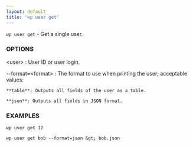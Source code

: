 ```yaml
---
layout: default
title: 'wp user get'
---
```


`wp user get` - Get a single user.

### OPTIONS

&lt;user&gt;
: User ID or user login.

--format=&lt;format&gt;
: The format to use when printing the user; acceptable values:

    **table**: Outputs all fields of the user as a table.

    **json**: Outputs all fields in JSON format.

### EXAMPLES

    wp user get 12

    wp user get bob --format=json &gt; bob.json

